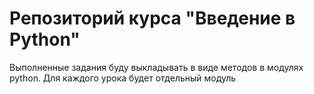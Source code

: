 # Репозиторий курса "Введение в Python"
 Выполненные задания буду выкладывать в виде методов в модулях python.
 Для каждого урока будет отдельный модуль